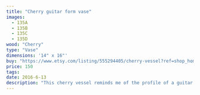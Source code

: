 ```yaml
---
title: "Cherry guitar form vase"
images:
  - 135A
  - 135B
  - 135C
  - 135D
wood: "Cherry"
type: "Vase"
dimensions: '14" x 16"'
buy: "https://www.etsy.com/listing/555294405/cherry-vessel?ref=shop_home_active_4"
price: 150
tags:
date: 2016-6-13
description: "This cherry vessel reminds me of the profile of a guitar. It's a hearty piece that has some very striking wood color and grain."
---
```


